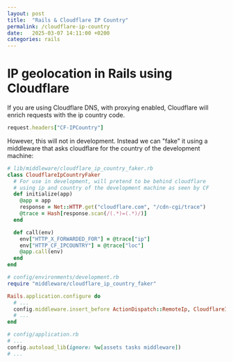 ```yaml
---
layout: post
title:  "Rails & Cloudflare IP Country"
permalink: /cloudflare-ip-country
date:   2025-03-07 14:11:00 +0200
categories: rails
---
```


# IP geolocation in Rails using Cloudflare

If you are using Cloudflare DNS, with proxying enabled, Cloudflare will enrich requests with the ip country code.

```ruby
request.headers["CF-IPCountry"]
```

However, this will not in development. Instead we can "fake" it using a middleware that asks cloudflare for the country of the development machine:

```ruby
# lib/middleware/cloudflare_ip_country_faker.rb
class CloudflareIpCountryFaker
  # For use in development, will pretend to be behind cloudflare
  # using ip and country of the development machine as seen by CF
  def initialize(app)
    @app = app
    response = Net::HTTP.get("cloudflare.com", "/cdn-cgi/trace")
    @trace = Hash[response.scan(/(.*)=(.*)/)]
  end

  def call(env)
    env["HTTP_X_FORWARDED_FOR"] = @trace["ip"]
    env["HTTP_CF_IPCOUNTRY"] = @trace["loc"]
    @app.call(env)
  end
end

# config/environments/development.rb
require "middleware/cloudflare_ip_country_faker"

Rails.application.configure do
  # ...
  config.middleware.insert_before ActionDispatch::RemoteIp, CloudflareIpCountryFaker
  # ...
end

# config/application.rb
# ...
config.autoload_lib(ignore: %w[assets tasks middleware])
# ...
```
